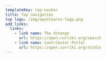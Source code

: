 ```yaml
---
templateKey: top-navbar
title: Top navigation
top logo: /img/openlearnx-logo.png
add links:
  links:
    - link name: The Xchange
      url: https://open.curriki.org/search
    - link name: Contributor Portal
      url: https://open.curriki.org/studio
---
```

